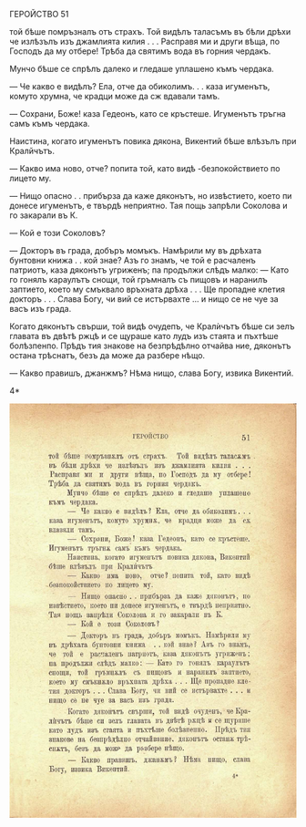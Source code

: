 ﻿ГЕРОЙСТВО	51

той бѣше помръзналъ отъ страхъ. Той видѣлъ таласъмъ въ бѣли дрѣхи че излѣзълъ изъ джамлията килия . . . Расправя ми и други вѣща, по Господъ да му отбере! Трѣба да святимъ вода въ горния чердакъ.

Мунчо бѣше се спрѣлъ далеко и гледаше уплашено къмъ чердака.

— Че какво е видѣлъ? Ела, отче да обиколимъ. . . каза игуменътъ, комуто хрумна, че крадци може да сж вдавали тамъ.

— Сохрани, Боже! каза Гедеонъ, като се кръстеше. Игуменътъ тръгна самъ къмъ чердака.

Наистина, когато игуменътъ повика дякона, Викентий бѣше влѣзълъ при Кралйчътъ.

— Какво има ново, отче? попита той, като видѣ -безпокойствието по лицето му.

— Нищо опасно . . прибърза да каже дяконътъ, но извѣстието, което пи донесе игуменътъ, е твърдѣ неприятно. Тая пощь запрѣли Соколова и го закарали въ К.

— Кой е този Соколовъ?

— Докторъ въ града, добъръ момъкъ. Намѣрили му въ дрѣхата бунтовни книжа . . кой знае? Азъ го знамъ, че той е расчаленъ патриотъ, каза дяконътъ угриженъ; па продължи слѣдъ малко: — Като го гонялъ караулътъ снощи, той гръмналъ съ пищовъ и наранилъ заптието, което му смъквало връхната дрѣха . . . Ще пропадне клетия докторъ . . . Слава Богу, чи вий се истървахте ... и нищо се не чуе за васъ изъ града.

Когато дяконътъ свърши, той видѣ очудепъ, че Кралѝчътъ бѣше си зелъ главата въ двѣтѣ ржцѣ и се щураше като лудъ изъ стаята и пъхтѣше болѣзпенпо. Прѣдъ тия знакове на безпрѣдѣлно отчайва ние, дяконътъ остана трѣснатъ, безъ да може да разбере нѣщо.

— Какво правишъ, джанжмъ? Нѣма нищо, слава Богу, извика Викентий.

4*

![original](../images/062.jpg)

